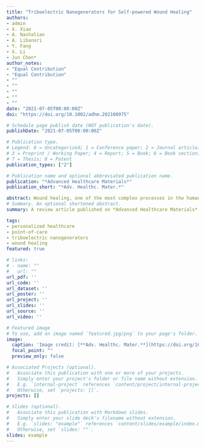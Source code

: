 ```yaml
---
title: "Triboelectric Nanogenerators for Self-powered Wound Healing"
authors:
- admin
- X. Xiao
- A. Nashalian
- A. Libanori
- Y. Fang
- X. Li
- Jun Chen*
author_notes:
- "Equal Contribution"
- "Equal Contribution"
- ""
- ""
- ""
- ""
- ""
date: "2021-07-05T00:00:00Z"
doi: "https://doi.org/10.1002/adhm.202100975"

# Schedule page publish date (NOT publication's date).
publishDate: "2021-07-05T00:00:00Z"

# Publication type.
# Legend: 0 = Uncategorized; 1 = Conference paper; 2 = Journal article;
# 3 = Preprint / Working Paper; 4 = Report; 5 = Book; 6 = Book section;
# 7 = Thesis; 8 = Patent
publication_types: ["2"]

# Publication name and optional abbreviated publication name.
publication: "*Advanced Healthcare Materials*"
publication_short: "*Adv. Healthc. Mater.*"

abstract: Wound healing, one of the most complex processes in the human body, involves the spatial and temporal synchronization of a variety of cell types with distinct roles. Slow- or nonhealing skin wounds have potentially life-threatening consequences, ranging from infection, to scar, clot and hemorrhage formation. Recently, the advent of triboelectric nanogenerators (TENGs) has brought about a plethora of opportunities for self-powered wound healing in view of TENGs’ pertinent features which span from a wide range of constitutive biocompatible materials available, to simple fabrication, reduced portable size, high output power, and low cost. Herein, a comprehensive review of TENGs as emerging biotechnology for the wound healing community is presented and covered over three fields: electrical stimulation, anti-bacterial activity, and drug delivery. State-of-the-art designs are discussed in each section to provide a broader understanding of TENG applications in wound healing. Although some challenges remain, TENGs are proving to be promising platforms for human-centric therapeutics in the era of Internet of Things. Consequently, leveraging TENGs for wound healing is set to provide a new solution in wound management and play an essential role in the future of point-of-care interventions.
# Summary. An optional shortened abstract.
summary: A review article published on *Advanced Healthcare Materials*.

tags:
- personalized healthcare
- point-of-care
- triboelectric nanogenerators
- wound healing
featured: true

# links:
# - name: ""
#   url: ""
url_pdf: ''
url_code: ''
url_dataset: ''
url_poster: ''
url_project: ''
url_slides: ''
url_source: ''
url_video: ''

# Featured image
# To use, add an image named `featured.jpg/png` to your page's folder. 
image:
  caption: 'Image credit: [**Adv. Healthc. Mater.**](https://doi.org/10.1002/adhm.202100975)'
  focal_point: ""
  preview_only: false

# Associated Projects (optional).
#   Associate this publication with one or more of your projects.
#   Simply enter your project's folder or file name without extension.
#   E.g. `internal-project` references `content/project/internal-project/index.md`.
#   Otherwise, set `projects: []`.
projects: []

# Slides (optional).
#   Associate this publication with Markdown slides.
#   Simply enter your slide deck's filename without extension.
#   E.g. `slides: "example"` references `content/slides/example/index.md`.
#   Otherwise, set `slides: ""`.
slides: example
---
```

